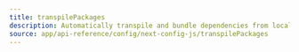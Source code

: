 ```yaml
---
title: transpilePackages
description: Automatically transpile and bundle dependencies from local packages (like monorepos) or from external dependencies (`node_modules`).
source: app/api-reference/config/next-config-js/transpilePackages
---
```

